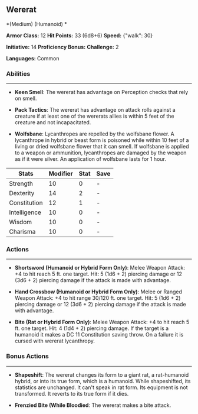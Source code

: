 ## Wererat
*(Medium) (Humanoid) *

**Armor Class:** 12
**Hit Points:** 33 (6d8+6)
**Speed:** {"walk": 30}

**Initiative:** 14
**Proficiency Bonus:**
**Challenge:** 2

**Languages:** Common

### Abilities
 --- 
- **Keen Smell**: The wererat has advantage on Perception checks that rely on smell.

- **Pack Tactics**: The wererat has advantage on attack rolls against a creature if at least one of the wererats allies is within 5 feet of the creature and not incapacitated.

- **Wolfsbane**: Lycanthropes are repelled by the wolfsbane flower. A lycanthrope in hybrid or beast form is poisoned while within 10 feet of a living or dried wolfsbane flower that it can smell. If wolfsbane is applied to a weapon or ammunition, lycanthropes are damaged by the weapon as if it were silver. An application of wolfsbane lasts for 1 hour.



| Stats | Modifier | Stat | Save
| ---- | ---- | ---- | ---- |
| Strength | 10 | 0 | - |
| Dexterity | 14 | 2 | - |
| Constitution | 12 | 1 | - |
| Intelligence | 10 | 0 | - |
| Wisdom | 10 | 0 | - |
| Charisma | 10 | 0 | - |

### Actions
 --- 
- **Shortsword (Humanoid or Hybrid Form Only)**: Melee Weapon Attack: +4 to hit  reach 5 ft.  one target. Hit: 5 (1d6 + 2) piercing damage  or 12 (3d6 + 2) piercing damage if the attack is made with advantage.

- **Hand Crossbow (Humanoid or Hybrid Form Only)**: Melee or Ranged Weapon Attack: +4 to hit  range 30/120 ft.  one target. Hit: 5 (1d6 + 2) piercing damage  or 12 (3d6 + 2) piercing damage if the attack is made with advantage.

- **Bite (Rat or Hybrid Form Only)**: Melee Weapon Attack: +4 to hit  reach 5 ft.  one target. Hit: 4 (1d4 + 2) piercing damage. If the target is a humanoid  it makes a DC 11 Constitution saving throw. On a failure  it is cursed with wererat lycanthropy.

### Bonus Actions
 --- 
- **Shapeshift**: The wererat changes its form to a giant rat, a rat-humanoid hybrid, or into its true form, which is a humanoid. While shapeshifted, its statistics are unchanged. It can't speak in rat form. Its equipment is not transformed. It reverts to its true form if it dies.

- **Frenzied Bite (While Bloodied**: The wererat makes a bite attack.

